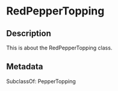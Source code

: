 # RedPepperTopping

## Description

This is about the RedPepperTopping class.

## Metadata

SubclassOf: PepperTopping


